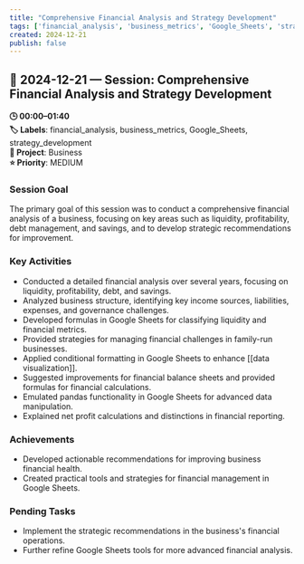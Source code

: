 ```yaml
---
title: "Comprehensive Financial Analysis and Strategy Development"
tags: ['financial_analysis', 'business_metrics', 'Google_Sheets', 'strategy_development']
created: 2024-12-21
publish: false
---
```


## 📅 2024-12-21 — Session: Comprehensive Financial Analysis and Strategy Development

**🕒 00:00–01:40**  
**🏷️ Labels**: financial_analysis, business_metrics, Google_Sheets, strategy_development  
**📂 Project**: Business  
**⭐ Priority**: MEDIUM  


### Session Goal
The primary goal of this session was to conduct a comprehensive financial analysis of a business, focusing on key areas such as liquidity, profitability, debt management, and savings, and to develop strategic recommendations for improvement.

### Key Activities
- Conducted a detailed financial analysis over several years, focusing on liquidity, profitability, debt, and savings.
- Analyzed business structure, identifying key income sources, liabilities, expenses, and governance challenges.
- Developed formulas in Google Sheets for classifying liquidity and financial metrics.
- Provided strategies for managing financial challenges in family-run businesses.
- Applied conditional formatting in Google Sheets to enhance [[data visualization]].
- Suggested improvements for financial balance sheets and provided formulas for financial calculations.
- Emulated pandas functionality in Google Sheets for advanced data manipulation.
- Explained net profit calculations and distinctions in financial reporting.

### Achievements
- Developed actionable recommendations for improving business financial health.
- Created practical tools and strategies for financial management in Google Sheets.

### Pending Tasks
- Implement the strategic recommendations in the business's financial operations.
- Further refine Google Sheets tools for more advanced financial analysis.
